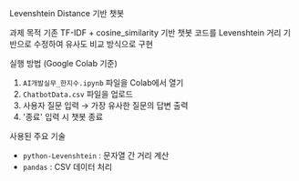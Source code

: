 Levenshtein Distance 기반 챗봇

과제 목적
기존 TF-IDF + cosine_similarity 기반 챗봇 코드를
Levenshtein 거리 기반으로 수정하여 유사도 비교 방식으로 구현

실행 방법 (Google Colab 기준)
1. `AI개발실무_한지수.ipynb` 파일을 Colab에서 열기
2. `ChatbotData.csv` 파일을 업로드
3. 사용자 질문 입력 → 가장 유사한 질문의 답변 출력
4. '종료' 입력 시 챗봇 종료

사용된 주요 기술
- `python-Levenshtein` : 문자열 간 거리 계산
- `pandas` : CSV 데이터 처리
